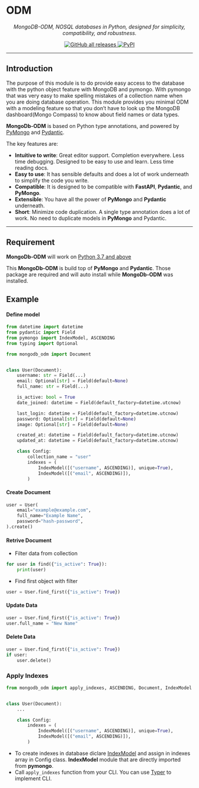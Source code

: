 # ODM

<p align="center">
    <em>MongoDB-ODM, NOSQL databases in Python, designed for simplicity, compatibility, and robustness.</em>
</p>

<p align="center">

<a href="https://github.com/nayan32biswas/mongodb-odm" target="_blank">
    <img alt="GitHub all releases" src="https://img.shields.io/github/downloads/nayan32biswas/mongodb-odm/total?color=success">
</a>
<a href="https://pypi.org/project/mongodb-odm/">
    <img alt="PyPI" src="https://img.shields.io/pypi/v/mongodb-odm?color=blue">
</a>
</p>

---

## Introduction

The purpose of this module is to do provide easy access to the database with the python object feature with MongoDB and pymongo. With pymongo that was very easy to make spelling mistakes of a collection name when you are doing database operation. This module provides you minimal ODM with a modeling feature so that you don’t have to look up the MongoDB dashboard(Mongo Compass) to know about field names or data types.

**MongoDb-ODM** is based on Python type annotations, and powered by <a href="https://pymongo.readthedocs.io/en/stable/" class="external-link" target="_blank">PyMongo</a> and <a href="https://docs.pydantic.dev/" class="external-link" target="_blank">Pydantic</a>.

The key features are:

- **Intuitive to write**: Great editor support. Completion everywhere. Less time debugging. Designed to be easy to use and learn. Less time reading docs.
- **Easy to use**: It has sensible defaults and does a lot of work underneath to simplify the code you write.
- **Compatible**: It is designed to be compatible with **FastAPI**, **Pydantic**, and **PyMongo**.
- **Extensible**: You have all the power of **PyMongo** and **Pydantic** underneath.
- **Short**: Minimize code duplication. A single type annotation does a lot of work. No need to duplicate models in **PyMongo** and Pydantic.

---

## Requirement

**MongoDb-ODM** will work on <a href="https://www.python.org/downloads/" class="external-link" target="_blank">Python 3.7 and above</a>

This **MongoDb-ODM** is build top of **PyMongo** and **Pydantic**. Those package are required and will auto install while **MongoDb-ODM** was installed.

## Example

#### Define model

```py
from datetime import datetime
from pydantic import Field
from pymongo import IndexModel, ASCENDING
from typing import Optional

from mongodb_odm import Document


class User(Document):
    username: str = Field(...)
    email: Optional[str] = Field(default=None)
    full_name: str = Field(...)

    is_active: bool = True
    date_joined: datetime = Field(default_factory=datetime.utcnow)

    last_login: datetime = Field(default_factory=datetime.utcnow)
    password: Optional[str] = Field(default=None)
    image: Optional[str] = Field(default=None)

    created_at: datetime = Field(default_factory=datetime.utcnow)
    updated_at: datetime = Field(default_factory=datetime.utcnow)

    class Config:
        collection_name = "user"
        indexes = (
            IndexModel([("username", ASCENDING)], unique=True),
            IndexModel([("email", ASCENDING)]),
        )
```

#### Create Document

```py
user = User(
    email="example@example.com",
    full_name="Example Name",
    password="hash-password",
).create()
```

#### Retrive Document

- Filter data from collection

```py
for user in find({"is_active": True}):
    print(user)
```

- Find first object with filter

```py
user = User.find_first({"is_active": True})
```

#### Update Data


```py
user = User.find_first({"is_active": True})
user.full_name = "New Name"
```

#### Delete Data

```py
user = User.find_first({"is_active": True})
if user:
    user.delete()
```

### Apply Indexes

```py
from mongodb_odm import apply_indexes, ASCENDING, Document, IndexModel


class User(Document):
    ...

    class Config:
        indexes = (
            IndexModel([("username", ASCENDING)], unique=True),
            IndexModel([("email", ASCENDING)]),
        )
```

- To create indexes in database diclare [IndexModel](https://pymongo.readthedocs.io/en/stable/tutorial.html#indexing) and assign in indexes array in Config class. **IndexModel** module that are directly imported from **pymongo**.
- Call `apply_indexes` function from your CLI. You can use [Typer](https://typer.tiangolo.com/) to implement CLI.
